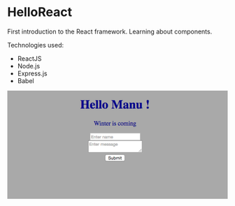# HelloReact

First introduction to the React framework.
Learning about components.

Technologies used:
- ReactJS
- Node.js
- Express.js
- Babel

<img src="https://github.com/TheManuGarcia/HelloReact/blob/master/HelloReactScreenshot.png"/>
